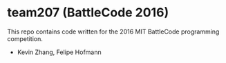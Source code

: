 # team207 (BattleCode 2016)
This repo contains code written for the 2016 MIT BattleCode programming competition.
 - Kevin Zhang, Felipe Hofmann
